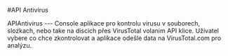 #API Antivirus

APIAntivirus --- Console aplikace pro kontrolu virusu v souborech, slozkach, nebo take na discich přes VirusTotal volanim API klice. Uživatel vybere co chce zkontrolovat a aplikace odešle data na VirusTotal.com pro analýzu.
